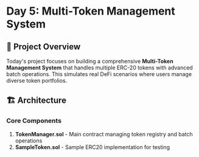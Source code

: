 # Day 5: Multi-Token Management System

## 🎯 Project Overview

Today's project focuses on building a comprehensive **Multi-Token Management System** that handles multiple ERC-20 tokens with advanced batch operations. This simulates real DeFi scenarios where users manage diverse token portfolios.

## 🏗️ Architecture

### Core Components

1. **TokenManager.sol** - Main contract managing token registry and batch operations
2. **SampleToken.sol** - Sample ERC20 implementation for testing
